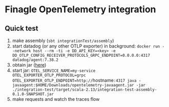 # Finagle OpenTelemetry integration

## Quick test

1. make assembly (`sbt integrationTest/assembly`)
2. start datadog (or any other OTLP exporter) in background: `docker run --network host --rm -ti -e DD_API_KEY=<key> -e DD_OTLP_CONFIG_RECEIVER_PROTOCOLS_GRPC_ENDPOINT=0.0.0.0:4317 datadog/agent:7.38.2`
3. obtain jar ([here](https://github.com/open-telemetry/opentelemetry-java-instrumentation/releases))
4. start jar: `OTEL_SERVICE_NAME=my-service OTEL_EXPORTER_OTLP_PROTOCOL=grpc OTEL_EXPORTER_OTLP_ENDPOINT=http://`hostname`:4317 java -javaagent:$HOME/Downloads/opentelemetry-javaagent.jar -jar ./integration-test/target/scala-2.13/integration-test-assembly-0.1.0-SNAPSHOT.jar`
5. make requests and watch the traces flow
